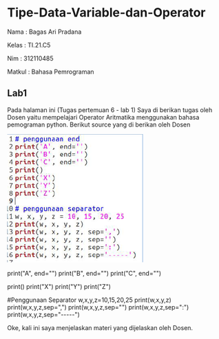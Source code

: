 # Tipe-Data-Variable-dan-Operator
Nama        : Bagas Ari Pradana

Kelas       : TI.21.C5

Nim         : 312110485

Matkul      : Bahasa Pemrograman

## Lab1

Pada halaman ini (Tugas pertemuan 6 - lab 1) Saya di berikan tugas oleh Dosen yaitu mempelajari Operator Aritmatika menggunakan bahasa pemograman python. Berikut source yang di berikan oleh Dosen

![Gambar 1](Praktikum/lab1.png)

print(&quot;A&quot;, end=&quot;&quot;)
print(&quot;B&quot;, end=&quot;&quot;)
print(&quot;C&quot;, end=&quot;&quot;)

print()
print(&quot;X&quot;)
print(&quot;Y&quot;)
print(&quot;Z&quot;)

#Penggunaan Separator
w,x,y,z=10,15,20,25
print(w,x,y,z)
print(w,x,y,z,sep=&quot;,&quot;)
print(w,x,y,z,sep=&quot;&quot;)
print(w,x,y,z,sep=&quot;:&quot;)
print(w,x,y,z,sep=&quot;-----&quot;)

Oke, kali ini saya menjelaskan materi yang dijelaskan oleh Dosen. 

